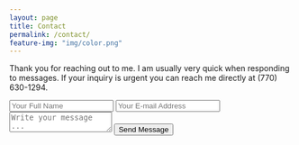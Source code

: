 ```yaml
---
layout: page
title: Contact
permalink: /contact/
feature-img: "img/color.png"
---
```


Thank you for reaching out to me. I am usually very quick when responding to messages. If your inquiry is urgent you can reach me directly at (770) 630-1294.

<form action="https://getsimpleform.com/messages?form_api_token=" method="post">
  <!-- the redirect_to is optional, the form will redirect to the referrer on submission -->
  <input type='hidden' name='redirect_to' value='full-url/thank-you/' />
  <input type='text' name='name' placeholder='Your Full Name' />
  <input type='email' name='email' placeholder='Your E-mail Address' />
  <textarea name='message' placeholder='Write your message ...'></textarea>
  <input type='submit' value='Send Message' />
</form>
